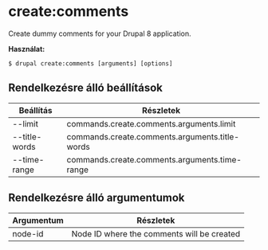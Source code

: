 # create:comments
Create dummy comments for your Drupal 8 application.

**Használat:**
```
$ drupal create:comments [arguments] [options]
```

## Rendelkezésre álló beállítások
Beállítás | Részletek
-------|-------------
--limit | commands.create.comments.arguments.limit
--title-words | commands.create.comments.arguments.title-words
--time-range | commands.create.comments.arguments.time-range

## Rendelkezésre álló argumentumok
Argumentum | Részletek
---------|-------------
node-id | Node ID where the comments will be created

